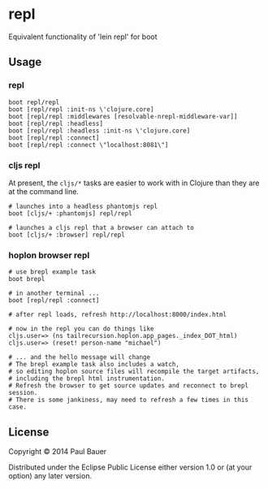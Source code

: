 # repl

Equivalent functionality of 'lein repl' for boot

## Usage

### repl

```
boot repl/repl
boot [repl/repl :init-ns \'clojure.core]
boot [repl/repl :middlewares [resolvable-nrepl-middleware-var]]
boot [repl/repl :headless]
boot [repl/repl :headless :init-ns \'clojure.core]
boot [repl/repl :connect]
boot [repl/repl :connect \"localhost:8081\"]
```

### cljs repl
At present, the `cljs/*` tasks are easier to work with in Clojure than they are at the command line.

```
# launches into a headless phantomjs repl
boot [cljs/+ :phantomjs] repl/repl

# launches a cljs repl that a browser can attach to
boot [cljs/+ :browser] repl/repl
```

### hoplon browser repl

```
# use brepl example task
boot brepl

# in another terminal ...
boot [repl/repl :connect]

# after repl loads, refresh http://localhost:8000/index.html

# now in the repl you can do things like
cljs.user=> (ns tailrecursion.hoplon.app_pages._index_DOT_html)
cljs.user=> (reset! person-name "michael")

# ... and the hello message will change
# The brepl example task also includes a watch,
# so editing hoplon source files will recompile the target artifacts,
# including the brepl html instrumentation.
# Refresh the browser to get source updates and reconnect to brepl session.
# There is some jankiness, may need to refresh a few times in this case.
```

## License

Copyright © 2014 Paul Bauer

Distributed under the Eclipse Public License either version 1.0 or (at
your option) any later version.
